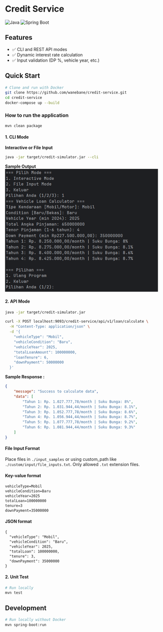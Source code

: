 # Credit Service

![Java](https://img.shields.io/badge/Java-17-blue)
![Spring Boot](https://img.shields.io/badge/Spring_Boot-3.5.3-green)

## Features
- ✅ CLI and REST API modes
- ✅ Dynamic interest rate calculation
- ✅ Input validation (DP %, vehicle year, etc.)

## Quick Start
```bash
# Clone and run with Docker
git clone https://github.com/wanebane/credit-service.git
cd credit-service
docker-compose up --build
```

### How to run the application
```bash
mvn clean package
```
#### 1. CLI Mode
**Interactive or File Input**
```bash
java -jar target/credit-simulator.jar --cli
```
**Sample Output**
![Sample Response Interactive](src/main/resources/sample_interactive.png)

#### 2. API Mode
```bash
java -jar target/credit-simulator.jar
```
```bash
curl -X POST localhost:9093/credit-service/api/v1/loan/calculate \
  -H "Content-Type: application/json" \
  -d '{
    "vehicleType": "Mobil",
    "vehicleCondition": "Baru",
    "vehicleYear": 2025,
    "totalLoanAmount": 100000000,
    "loanTenure": 6,
    "downPayment": 50000000
  }'
```

**Sample Response :**
```json
{
    "message": "Success to calculate data",
    "data": [
        "Tahun 1: Rp. 1.027.777,78/month | Suku Bunga: 8%",
        "Tahun 2: Rp. 1.031.944,44/month | Suku Bunga: 8.1%",
        "Tahun 3: Rp. 1.052.777,78/month | Suku Bunga: 8.6%",
        "Tahun 4: Rp. 1.056.944,44/month | Suku Bunga: 8.7%",
        "Tahun 5: Rp. 1.077.777,78/month | Suku Bunga: 9.2%",
        "Tahun 6: Rp. 1.081.944,44/month | Suku Bunga: 9.3%"
    ]
}
```

#### File Input Format
Place files in `./input_samples` or using custom_path like `./custom/input/file_inputs.txt`.
Only allowed `.txt` extension files.

#### Key-value format
```text
vehicleType=Mobil
vehicleCondition=Baru
vehicleYear=2025
totalLoan=100000000
tenure=3
downPayment=35000000
```

#### JSON format
```text
{
  "vehicleType": "Mobil",
  "vehicleCondition": "Baru",
  "vehicleYear": 2025,
  "totalLoan": 100000000,
  "tenure": 3,
  "downPayment": 35000000
}
```

#### 2. Unit Test
```bash
# Run locally
mvn test
```


## Development
```bash
# Run locally without Docker
mvn spring-boot:run
```